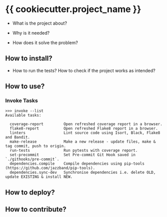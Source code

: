 # {{ cookiecutter.project_name }}

+ What is the project about?

+ Why is it needed?

+ How does it solve the problem?


## How to install?

+ How to run the tests? How to check if the project works as intended?


## How to use?

### Invoke Tasks

```shell
>>> invoke --list
Available tasks:

  coverage-report         Open refreshed coverage report in a browser.
  flake8-report           Open refreshed Flake8 report in a browser.
  linters                 Lint source code using Isort, Black, Flake8 and Bandit.
  make-release            Make a new release - update files, make & tag commit, push to origin.
  run-tests               Run pytests with coverage report.
  set-precommit           Set Pre-commit Git Hook saved in `./githooks/pre-commit`.
  dependencies.compile    Compile dependencies using pip-tools (https://github.com/jazzband/pip-tools).
  dependencies.sync-dev   Synchronise dependencies i.e. delete OLD, update EXISTING & install NEW.
```


## How to deploy?


## How to contribute?
